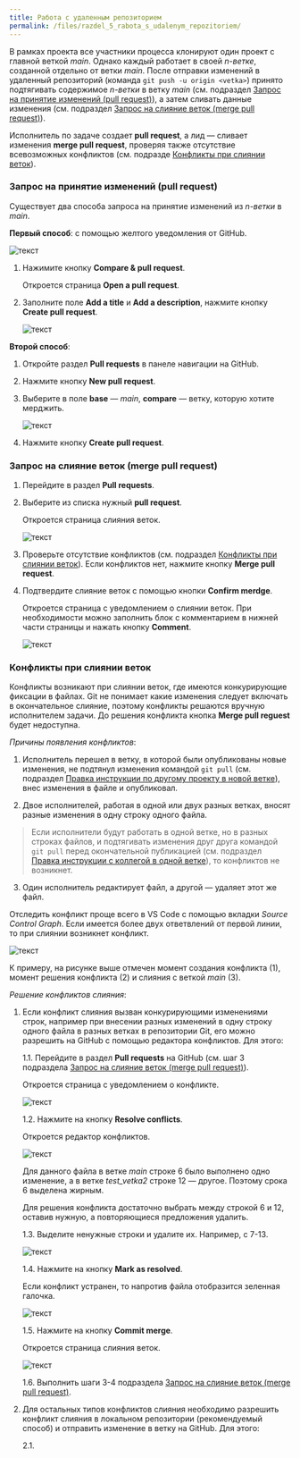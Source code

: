 ```yaml
---
title: Работа с удаленным репозиторием
permalink: /files/razdel_5_rabota_s_udalenym_repozitoriem/
---
```


В рамках проекта все участники процесса клонируют один проект с главной веткой *main*. Однако каждый работает в своей *n-ветке*, созданной отдельно от ветки *main*. После отправки изменений в удаленный репозиторий (команда `git push -u origin <vetka>`) принято подтягивать содержимое *n-ветки* в ветку *main* (см. подраздел [Запрос на принятие изменений (pull request)](#zapros_na_prinyatie_izmenenij_pull_request)), а затем сливать данные изменения (см. подраздел [Запрос на слияние веток (merge pull request)](#zapros_na_sliyanie_vetok_merge_pull_request)). 

Исполнитель по задаче создает **pull request**, а лид — сливает изменения **merge pull request**, проверяя также отсутствие всевозможных конфликтов (см. подразде [Конфликты при слиянии веток](#konflikty_pri_sliyanii_vetok)).

<h3 id="zapros_na_prinyatie_izmenenij_pull_request">Запрос на принятие изменений (pull request)</h3>

Существует два способа запроса на принятие изменений из *n-ветки* в *main*.

**Первый способ**: с помощью желтого уведомления от GitHub.

![текст](images/pull_rekvest.png) 

1. Нажимите кнопку **Compare & pull request**.


   Откроется страница **Open a pull request**.  
   
2. Заполните поле **Add a title** и **Add a description**, нажмите кнопку **Create pull request**.

   ![текст](images/create_pull_request.png) 

**Второй способ**: 

1. Откройте раздел **Pull requests** в панеле навигации на GitHub.
2. Нажмите кнопку **New pull request**.
3. Выберите в поле **base** — *main*, **compare** — ветку, которую хотите мерджить.

    ![текст](images/pull_request.png) 

4. Нажмите кнопку **Create pull request**.

<h3 id="zapros_na_sliyanie_vetok_merge_pull_request">Запрос на слияние веток (merge pull request)</h3>

1. Перейдите в раздел **Pull requests**.
2. Выберите из списка нужный **pull request**.
  
   Откроется cтраница слияния веток. 

   ![текст](images/merge_git.png)

3. Проверьте отсутствие конфликтов (см. подраздел [Конфликты при слиянии веток](#konflikty_pri_sliyanii_vetok)). Если конфликтов нет, нажмите кнопку **Merge pull request**.
4. Подтвердите слияние веток с помощью кнопки **Confirm merdge**.

   Откроется страница с уведомлением о слиянии веток. При необходимости можно заполнить блок с комментарием в нижней части страницы и нажать кнопку **Comment**.

   ![текст](images/create_comment.png)

<h3 id="konflikty_pri_sliyanii_vetok">Конфликты при слиянии веток</h3>

Конфликты возникают при слиянии веток, где имеются конкурирующие фиксации в файлах. Git не понимает какие изменения следует включать в окончательное слияние, поэтому конфликты решаются вручную исполнителем задачи. До решения конфликта кнопка **Merge pull reguest** будет недоступна.

*Причины появления конфликтов*:

1. Исполнитель перешел в ветку, в которой были опубликованы новые изменения, не подтянул изменения командой `git pull` (см. подраздел [Правка инструкции по другому проекту в новой ветке](/primery/files/razdel_6_szenarii_raboty_s_git/)), внес изменения в файле и опубликовал.

2. Двое исполнителей, работая в одной или двух разных ветках, вносят разные изменения в одну строку одного файла.  

> Если исполнители будут работать в одной ветке, но в разных строках файлов, и подтягивать изменения друг друга командой `git pull` перед окончательной публикацией (см. подраздел [Правка инструкции с коллегой в одной ветке](/primery/files/razdel_6_szenarii_raboty_s_git/)), то конфликтов не возникнет.
>

3. Один исполнитель редактирует файл, а другой — удаляет этот же файл. 

Отследить конфликт проще всего в VS Code с помощью вкладки *Source Control Graph*. Если имеется более двух ответвлений от первой линии, то при слиянии возникнет конфликт.

 ![текст](images/konflict_na_grafe.png)

К примеру, на рисунке выше отмечен момент создания конфликта (1), момент решения конфликта (2) и слияния с веткой *main* (3).

*Решение конфликтов слияния*:

1. Если конфликт слияния вызван конкурирующими изменениями строк, например при внесении разных изменений в одну строку одного файла в разных ветках в репозитории Git, его можно разрешить на GitHub с помощью редактора конфликтов. Для этого:

   1.1. Перейдите в раздел **Pull requests** на GitHub (см. шаг 3 подраздела [Запрос на слияние веток (merge pull request)](#zapros_na_sliyanie_vetok_merge_pull_request)).

   Откроется страница с уведомлением о конфликте.

   ![текст](images/uvedomlenie_o_konflikte.png)

   1.2. Нажмите на кнопку **Resolve conflicts**.

   Откроется редактор конфликтов.

   ![текст](images/redaktor_konfliktov.png)

   Для данного файла в ветке *main* строке 6 было выполнено одно изменение, а в ветке *test_vetka2* строке 12 — другое. Поэтому срока 6 выделена жирным.

   Для решения конфликта достаточно выбрать между строкой 6 и 12, оставив нужную, а повторяющиеся предложения удалить.

   1.3. Выделите ненужные строки и удалите их. Например, с 7-13.

   ![текст](images/reshenie_konflikta.png)

   1.4. Нажмите на кнопку **Mark as resolved**.
   
   Если конфликт устранен, то напротив файла отобразится зеленная галочка.

   ![текст](images/konflikt_reshen.png)

   1.5. Нажмите на кнопку **Commit merge**.

   Откроется cтраница слияния веток.

   ![текст](images/zapros_na_slianie_bez_konflikta.png)

   1.6. Выполнить шаги 3-4 подраздела [Запрос на слияние веток (merge pull request)](#zapros_na_sliyanie_vetok_merge_pull_request).

2. Для остальных типов конфликтов слияния необходимо разрешить конфликт слияния в локальном репозитории (рекомендуемый способ) и отправить изменение в ветку на GitHub. Для этого:
   
   2.1.